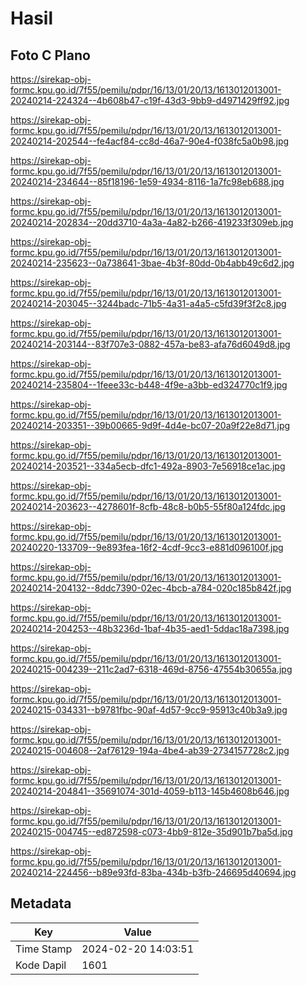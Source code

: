 # Hasil

## Foto C Plano

https://sirekap-obj-formc.kpu.go.id/7f55/pemilu/pdpr/16/13/01/20/13/1613012013001-20240214-224324--4b608b47-c19f-43d3-9bb9-d4971429ff92.jpg

https://sirekap-obj-formc.kpu.go.id/7f55/pemilu/pdpr/16/13/01/20/13/1613012013001-20240214-202544--fe4acf84-cc8d-46a7-90e4-f038fc5a0b98.jpg

https://sirekap-obj-formc.kpu.go.id/7f55/pemilu/pdpr/16/13/01/20/13/1613012013001-20240214-234644--85f18196-1e59-4934-8116-1a7fc98eb688.jpg

https://sirekap-obj-formc.kpu.go.id/7f55/pemilu/pdpr/16/13/01/20/13/1613012013001-20240214-202834--20dd3710-4a3a-4a82-b266-419233f309eb.jpg

https://sirekap-obj-formc.kpu.go.id/7f55/pemilu/pdpr/16/13/01/20/13/1613012013001-20240214-235623--0a738641-3bae-4b3f-80dd-0b4abb49c6d2.jpg

https://sirekap-obj-formc.kpu.go.id/7f55/pemilu/pdpr/16/13/01/20/13/1613012013001-20240214-203045--3244badc-71b5-4a31-a4a5-c5fd39f3f2c8.jpg

https://sirekap-obj-formc.kpu.go.id/7f55/pemilu/pdpr/16/13/01/20/13/1613012013001-20240214-203144--83f707e3-0882-457a-be83-afa76d6049d8.jpg

https://sirekap-obj-formc.kpu.go.id/7f55/pemilu/pdpr/16/13/01/20/13/1613012013001-20240214-235804--1feee33c-b448-4f9e-a3bb-ed324770c1f9.jpg

https://sirekap-obj-formc.kpu.go.id/7f55/pemilu/pdpr/16/13/01/20/13/1613012013001-20240214-203351--39b00665-9d9f-4d4e-bc07-20a9f22e8d71.jpg

https://sirekap-obj-formc.kpu.go.id/7f55/pemilu/pdpr/16/13/01/20/13/1613012013001-20240214-203521--334a5ecb-dfc1-492a-8903-7e56918ce1ac.jpg

https://sirekap-obj-formc.kpu.go.id/7f55/pemilu/pdpr/16/13/01/20/13/1613012013001-20240214-203623--4278601f-8cfb-48c8-b0b5-55f80a124fdc.jpg

https://sirekap-obj-formc.kpu.go.id/7f55/pemilu/pdpr/16/13/01/20/13/1613012013001-20240220-133709--9e893fea-16f2-4cdf-9cc3-e881d096100f.jpg

https://sirekap-obj-formc.kpu.go.id/7f55/pemilu/pdpr/16/13/01/20/13/1613012013001-20240214-204132--8ddc7390-02ec-4bcb-a784-020c185b842f.jpg

https://sirekap-obj-formc.kpu.go.id/7f55/pemilu/pdpr/16/13/01/20/13/1613012013001-20240214-204253--48b3236d-1baf-4b35-aed1-5ddac18a7398.jpg

https://sirekap-obj-formc.kpu.go.id/7f55/pemilu/pdpr/16/13/01/20/13/1613012013001-20240215-004239--211c2ad7-6318-469d-8756-47554b30655a.jpg

https://sirekap-obj-formc.kpu.go.id/7f55/pemilu/pdpr/16/13/01/20/13/1613012013001-20240215-034331--b9781fbc-90af-4d57-9cc9-95913c40b3a9.jpg

https://sirekap-obj-formc.kpu.go.id/7f55/pemilu/pdpr/16/13/01/20/13/1613012013001-20240215-004608--2af76129-194a-4be4-ab39-2734157728c2.jpg

https://sirekap-obj-formc.kpu.go.id/7f55/pemilu/pdpr/16/13/01/20/13/1613012013001-20240214-204841--35691074-301d-4059-b113-145b4608b646.jpg

https://sirekap-obj-formc.kpu.go.id/7f55/pemilu/pdpr/16/13/01/20/13/1613012013001-20240215-004745--ed872598-c073-4bb9-812e-35d901b7ba5d.jpg

https://sirekap-obj-formc.kpu.go.id/7f55/pemilu/pdpr/16/13/01/20/13/1613012013001-20240214-224456--b89e93fd-83ba-434b-b3fb-246695d40694.jpg


## Metadata

| Key        | Value               |
| ---------- | ------------------- |
| Time Stamp | 2024-02-20 14:03:51 |
| Kode Dapil | 1601                |



